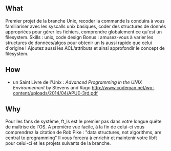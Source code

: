 <!-- TITLE: Ftls -->
<!-- SUBTITLE: A quick summary of Ftls -->

## What

Premier projet de la branche Unix, recoder la commande ls conduira à vous familiariser avec les syscalls unix basiques, coder des structures de donnés appropriées pour gérer les fichiers, comprendre globalement ce qu'est un filesystem.
Skills : unix, code design
Bonus : amusez-vous à varier les structures de données/algos pour obtenir un ls aussi rapide que celui d'origine ! Ajoutez aussi les ACL/attributs et ainsi approfondir le concept de filesystem.

## How
- un Saint Livre de l'Unix : *Advanced Programming in the UNIX Environnement* by Stevens and Rago http://www.codeman.net/wp-content/uploads/2014/04/APUE-3rd.pdf

## Why

Pour les fans de système, ft_ls est le premier pas dans votre longue quête de maîtrise de l'OS. A première vue facile, à la fin de celui-ci vous comprendrez la citation de Rob Pike : "data structures, not algorithms, are central to programming"
Il vous forcera à enrichir et maintenir votre libft pour celui-ci et les projets suivants de la branche.
